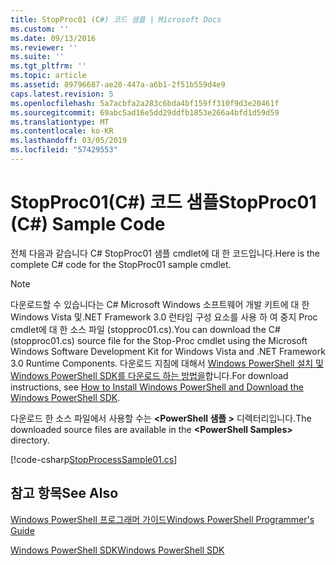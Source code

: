 ```yaml
---
title: StopProc01 (C#) 코드 샘플 | Microsoft Docs
ms.custom: ''
ms.date: 09/13/2016
ms.reviewer: ''
ms.suite: ''
ms.tgt_pltfrm: ''
ms.topic: article
ms.assetid: 89796687-ae20-447a-a6b1-2f51b559d4e9
caps.latest.revision: 5
ms.openlocfilehash: 5a7acbfa2a283c6bda4bf159ff310f9d3e20461f
ms.sourcegitcommit: 69abc5ad16e5dd29ddfb1853e266a4bfd1d59d59
ms.translationtype: MT
ms.contentlocale: ko-KR
ms.lasthandoff: 03/05/2019
ms.locfileid: "57429553"
---
```

# <a name="stopproc01-c-sample-code"></a><span data-ttu-id="0ffd2-102">StopProc01(C#) 코드 샘플</span><span class="sxs-lookup"><span data-stu-id="0ffd2-102">StopProc01 (C#) Sample Code</span></span>

<span data-ttu-id="0ffd2-103">전체 다음과 같습니다 C# StopProc01 샘플 cmdlet에 대 한 코드입니다.</span><span class="sxs-lookup"><span data-stu-id="0ffd2-103">Here is the complete C# code for the StopProc01 sample cmdlet.</span></span>

> [!NOTE]
> <span data-ttu-id="0ffd2-104">다운로드할 수 있습니다는 C# Microsoft Windows 소프트웨어 개발 키트에 대 한 Windows Vista 및.NET Framework 3.0 런타임 구성 요소를 사용 하 여 중지 Proc cmdlet에 대 한 소스 파일 (stopproc01.cs).</span><span class="sxs-lookup"><span data-stu-id="0ffd2-104">You can download the C# (stopproc01.cs) source file for the Stop-Proc cmdlet using the Microsoft Windows Software Development Kit for Windows Vista and .NET Framework 3.0 Runtime Components.</span></span> <span data-ttu-id="0ffd2-105">다운로드 지침에 대해서 [Windows PowerShell 설치 및 Windows PowerShell SDK를 다운로드 하는 방법을](/powershell/developer/installing-the-windows-powershell-sdk)합니다.</span><span class="sxs-lookup"><span data-stu-id="0ffd2-105">For download instructions, see [How to Install Windows PowerShell and Download the Windows PowerShell SDK](/powershell/developer/installing-the-windows-powershell-sdk).</span></span>
>
> <span data-ttu-id="0ffd2-106">다운로드 한 소스 파일에서 사용할 수는  **\<PowerShell 샘플 >** 디렉터리입니다.</span><span class="sxs-lookup"><span data-stu-id="0ffd2-106">The downloaded source files are available in the **\<PowerShell Samples>** directory.</span></span>

[!code-csharp[StopProcessSample01.cs](../../powershell-sdk-samples/SDK-2.0/csharp/StopProcessSample01/StopProcessSample01.cs#L11-L212 "StopProcessSample01.cs")]

## <a name="see-also"></a><span data-ttu-id="0ffd2-107">참고 항목</span><span class="sxs-lookup"><span data-stu-id="0ffd2-107">See Also</span></span>

[<span data-ttu-id="0ffd2-108">Windows PowerShell 프로그래머 가이드</span><span class="sxs-lookup"><span data-stu-id="0ffd2-108">Windows PowerShell Programmer's Guide</span></span>](./windows-powershell-programmer-s-guide.md)

[<span data-ttu-id="0ffd2-109">Windows PowerShell SDK</span><span class="sxs-lookup"><span data-stu-id="0ffd2-109">Windows PowerShell SDK</span></span>](../windows-powershell-reference.md)
